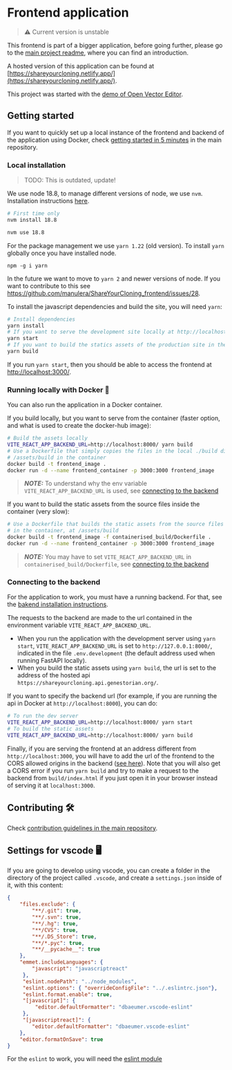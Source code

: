 # Frontend application

> :warning: Current version is unstable

This frontend is part of a bigger application, before going further, please go to the [main project readme](https://github.com/manulera/ShareYourCloning), where you can find an introduction.

A hosted version of this application can be found at [https://shareyourcloning.netlify.app/](https://shareyourcloning.netlify.app/).

This project was started with the [demo of Open Vector Editor](https://github.com/tnrich/ove-react-demo-repo).

## Getting started

If you want to quickly set up a local instance of the frontend and backend of the application using Docker, check [getting started in 5 minutes](https://github.com/manulera/ShareYourCloning#timer_clock-getting-started-in-5-minutes) in the main repository.

### Local installation

> TODO: This is outdated, update!

We use node 18.8, to manage different versions of node, we use `nvm`. Installation instructions [here](https://github.com/nvm-sh/nvm#installing-and-updating).

```bash
# First time only
nvm install 18.8

nvm use 18.8
```

For the package management we use `yarn 1.22` (old version). To install `yarn` globally once you have installed node.

```
npm -g i yarn
```

In the future we want to move to `yarn 2` and newer versions of node. If you want to contribute to this see https://github.com/manulera/ShareYourCloning_frontend/issues/28.

To install the javascript dependencies and build the site, you will need `yarn`:

```bash
# Install dependencies
yarn install
# If you want to serve the development site locally at http://localhost:3000/
yarn start
# If you want to build the statics assets of the production site in the folder ./build
yarn build
```

If you run `yarn start`, then you should be able to access the frontend at [http://localhost:3000/](http://localhost:3000/).

### Running locally with Docker :whale:

You can also run the application in a Docker container.

If you build locally, but you want to serve from the container (faster option, and what is used to create the docker-hub image):

```bash
# Build the assets locally
VITE_REACT_APP_BACKEND_URL=http://localhost:8000/ yarn build
# Use a Dockerfile that simply copies the files in the local ./build directory to
# /assets/build in the container
docker build -t frontend_image .
docker run -d --name frontend_container -p 3000:3000 frontend_image
```

> **_NOTE:_**
To understand why the env variable `VITE_REACT_APP_BACKEND_URL` is used, see [connecting to the backend](#connecting-to-the-backend)

If you want to build the static assets from the source files inside the container (very slow):

```bash
# Use a Dockerfile that builds the static assets from the source files
# in the container, at /assets/build
docker build -t frontend_image -f containerised_build/Dockerfile .
docker run -d --name frontend_container -p 3000:3000 frontend_image
```
> **_NOTE:_**
You may have to set `VITE_REACT_APP_BACKEND_URL` in `containerised_build/Dockerfile`, see [connecting to the backend](#connecting-to-the-backend)

### Connecting to the backend

For the application to work, you must have a running backend. For that, see the [bakend installation instructions](https://github.com/manulera/ShareYourCloning_backend#local-installation).

The requests to the backend are made to the url contained in the environment variable `VITE_REACT_APP_BACKEND_URL`.
* When you run the application with the development server using `yarn start`, `VITE_REACT_APP_BACKEND_URL` is set to `http://127.0.0.1:8000/`, indicated in the file `.env.development` (the default address used when running FastAPI locally).
* When you build the static assets using `yarn build`, the url is set to the address of the hosted api `https://shareyourcloning.api.genestorian.org/`.

If you want to specify the backend url (for example, if you are running the api in Docker at `http://localhost:8000`), you can do:

```bash
# To run the dev server
VITE_REACT_APP_BACKEND_URL=http://localhost:8000/ yarn start
# To build the static assets
VITE_REACT_APP_BACKEND_URL=http://localhost:8000/ yarn build
```

Finally, if you are serving the frontend at an address different from `http://localhost:3000`, you will have to add the url of the frontend to the CORS allowed origins in the backend ([see here](https://github.com/manulera/ShareYourCloning_backend#connecting-to-the-frontend)). Note that you will also get a CORS error if you run `yarn build` and try to make a request to the backend from `build/index.html` if you just open it in your browser instead of serving it at `localhost:3000`.

## Contributing :hammer_and_wrench:

Check [contribution guidelines in the main repository](https://github.com/manulera/ShareYourCloning/blob/master/CONTRIBUTING.md).

## Settings for vscode :desktop_computer:

If you are going to develop using vscode, you can create a folder in the directory of the project called `.vscode`, and create a `settings.json` inside of it, with this content:

```json
{
    "files.exclude": {
        "**/.git": true,
        "**/.svn": true,
        "**/.hg": true,
        "**/CVS": true,
        "**/.DS_Store": true,
        "**/*.pyc": true,
        "**/__pycache__": true
    },
    "emmet.includeLanguages": {
        "javascript": "javascriptreact"
     },
     "eslint.nodePath": "../node_modules",
     "eslint.options": { "overrideConfigFile": "../.eslintrc.json"},
     "eslint.format.enable": true,
     "[javascript]": {
         "editor.defaultFormatter": "dbaeumer.vscode-eslint"
     },
     "[javascriptreact]": {
        "editor.defaultFormatter": "dbaeumer.vscode-eslint"
    },
    "editor.formatOnSave": true
}
```
For the `eslint` to work, you will need the [eslint module](https://marketplace.visualstudio.com/items?itemName=dbaeumer.vscode-eslint)